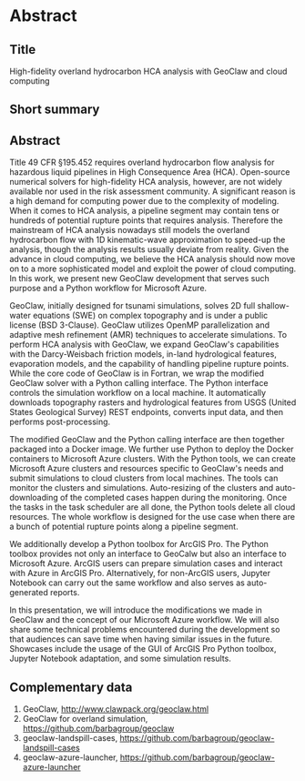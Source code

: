 Abstract
========

## Title

High-fidelity overland hydrocarbon HCA analysis with GeoClaw and cloud computing

## Short summary

## Abstract

Title 49 CFR §195.452 requires overland hydrocarbon flow analysis for hazardous liquid pipelines in High Consequence Area (HCA). 
Open-source numerical solvers for high-fidelity HCA analysis, however, are not widely available nor used in the risk assessment community. 
A significant reason is a high demand for computing power due to the complexity of modeling. 
When it comes to HCA analysis, a pipeline segment may contain tens or hundreds of potential rupture points that requires analysis. 
Therefore the mainstream of HCA analysis nowadays still models the overland hydrocarbon flow with 1D kinematic-wave approximation to speed-up the analysis, though the analysis results usually deviate from reality. 
Given the advance in cloud computing, we believe the HCA analysis should now move on to a more sophisticated model and exploit the power of cloud computing. 
In this work, we present new GeoClaw development that serves such purpose and a Python workflow for Microsoft Azure.

GeoClaw, initially designed for tsunami simulations, solves 2D full shallow-water equations (SWE) on complex topography and is under a public license (BSD 3-Clause). 
GeoClaw utilizes OpenMP parallelization and adaptive mesh refinement (AMR) techniques to accelerate simulations. 
To perform HCA analysis with GeoClaw, we expand GeoClaw's capabilities with the Darcy-Weisbach friction models, in-land hydrological features, evaporation models, and the capability of handling pipeline rupture points. 
While the core code of GeoClaw is in Fortran, we wrap the modified GeoClaw solver with a Python calling interface. 
The Python interface controls the simulation workflow on a local machine. 
It automatically downloads topography rasters and hydrological features from USGS (United States Geological Survey) REST endpoints, converts input data, and then performs post-processing.

The modified GeoClaw and the Python calling interface are then together packaged into a Docker image. 
We further use Python to deploy the Docker containers to Microsoft Azure clusters. 
With the Python tools, we can create Microsoft Azure clusters and resources specific to GeoClaw's needs and submit simulations to cloud clusters from local machines. 
The tools can monitor the clusters and simulations. 
Auto-resizing of the clusters and auto-downloading of the completed cases happen during the monitoring. 
Once the tasks in the task scheduler are all done, the Python tools delete all cloud resources. 
The whole workflow is designed for the use case when there are a bunch of potential rupture points along a pipeline segment.

We additionally develop a Python toolbox for ArcGIS Pro. 
The Python toolbox provides not only an interface to GeoCalw but also an interface to Microsoft Azure. 
ArcGIS users can prepare simulation cases and interact with Azure in ArcGIS Pro. 
Alternatively, for non-ArcGIS users, Jupyter Notebook can carry out the same workflow and also serves as auto-generated reports.

In this presentation, we will introduce the modifications we made in GeoClaw and the concept of our Microsoft Azure workflow. 
We will also share some technical problems encountered during the development so that audiences can save time when having similar issues in the future. 
Showcases include the usage of the GUI of ArcGIS Pro Python toolbox, Jupyter Notebook adaptation, and some simulation results.

## Complementary data

1. GeoClaw, http://www.clawpack.org/geoclaw.html
2. GeoClaw for overland simulation, https://github.com/barbagroup/geoclaw
3. geoclaw-landspill-cases, https://github.com/barbagroup/geoclaw-landspill-cases
4. geoclaw-azure-launcher, https://github.com/barbagroup/geoclaw-azure-launcher

